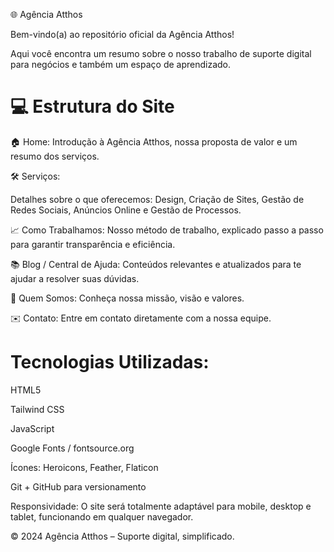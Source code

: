 🌐 Agência Atthos 


Bem-vindo(a) ao repositório oficial da Agência Atthos!

Aqui você encontra um resumo sobre o nosso trabalho de suporte digital para negócios e também um espaço de aprendizado.

# 💻 Estrutura do Site

🏠 Home: Introdução à Agência Atthos, nossa proposta de valor e um resumo dos serviços.

🛠 Serviços: 

Detalhes sobre o que oferecemos: 
Design, Criação de Sites, Gestão de Redes Sociais, Anúncios Online e Gestão de Processos.

📈 Como Trabalhamos: 
Nosso método de trabalho, explicado passo a passo para garantir transparência e eficiência.

📚 Blog / Central de Ajuda: 
Conteúdos relevantes e atualizados para te ajudar a resolver suas dúvidas.

👥 Quem Somos: 
Conheça nossa missão, visão e valores.

✉️ Contato: 
Entre em contato diretamente com a nossa equipe.


# Tecnologias Utilizadas:

HTML5

Tailwind CSS

JavaScript

Google Fonts / fontsource.org

Ícones: Heroicons, Feather, Flaticon

Git + GitHub para versionamento


Responsividade:
O site será totalmente adaptável para mobile, desktop e tablet, funcionando em qualquer navegador.


© 2024 Agência Atthos – Suporte digital, simplificado.